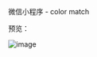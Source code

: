微信小程序 - color match

预览：

![image](https://github.com/jhygreatbug/color-match/tree/master/images/preview.jpg)
